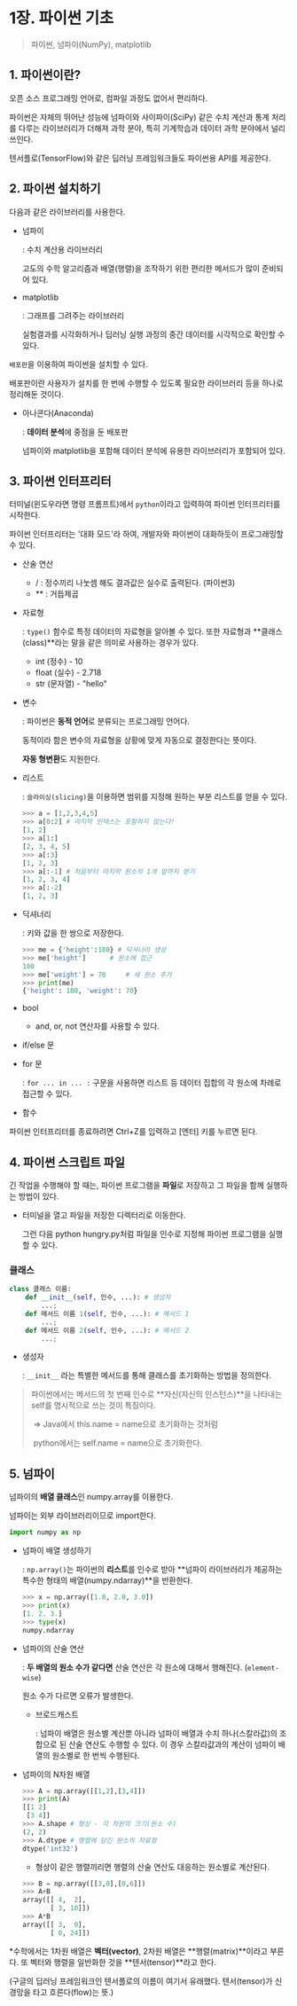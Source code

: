 # 1장. 파이썬 기초

> 파이썬, 넘파이(NumPy), matplotlib

## 1. 파이썬이란?

오픈 소스 프로그래밍 언어로, 컴파일 과정도 없어서 편리하다.

파이썬은 자체의 뛰어난 성능에 넘파이와 사이파이(SciPy) 같은 수치 계산과 통계 처리를 다루는 라이브러리가 더해져 과학 분야, 특히 기계학습과 데이터 과학 분야에서 널리 쓰인다.

텐서플로(TensorFlow)와 같은 딥러닝 프레임워크들도 파이썬용 API를 제공한다.



## 2. 파이썬 설치하기

다음과 같은 라이브러리를 사용한다.

- 넘파이

  : 수치 계산용 라이브러리

  고도의 수학 알고리즘과 배열(행렬)을 조작하기 위한 편리한 메서드가 많이 준비되어 있다.

- matplotlib 

  : 그래프를 그려주는 라이브러리

  실험결과를 시각화하거나 딥러닝 실행 과정의 중간 데이터를 시각적으로 확인할 수 있다.

`배포판`을 이용하여 파이썬을 설치할 수 있다.

배포판이란 사용자가 설치를 한 번에 수행할 수 있도록 필요한 라이브러리 등을 하나로 정리해둔 것이다.

- 아나콘다(Anaconda)

  : **데이터 분석**에 중점을 둔 배포판

  넘파이와 matplotlib을 포함해 데이터 분석에 유용한 라이브러리가 포함되어 있다.



## 3. 파이썬 인터프리터

터미널(윈도우라면 명령 프롬프트)에서 `python`이라고 입력하여 파이썬 인터프리터를 시작한다.

파이썬 인터프리터는 '대화 모드'라 하여, 개발자와 파이썬이 대화하듯이 프로그래밍할 수 있다.

- 산술 연산

  - / : 정수끼리 나눗셈 해도 결과값은 실수로 출력된다. (파이썬3)
  - ** : 거듭제곱

- 자료형

  : `type()` 함수로 특정 데이터의 자료형을 알아볼 수 있다.
  또한 자료형과 **클래스(class)**라는 말을 같은 의미로 사용하는 경우가 있다.

  - int (정수) - 10
  - float (실수) - 2.718
  - str (문자열) - "hello"

- 변수

  : 파이썬은 **동적 언어**로 분류되는 프로그래밍 언어다.

  동적이라 함은 변수의 자료형을 상황에 맞게 자동으로 결정한다는 뜻이다.

  **자동 형변환**도 지원한다.

- 리스트

  : `슬라이싱(slicing)`을 이용하면 범위를 지정해 원하는 부분 리스트를 얻을 수 있다.

  ``` python
  >>> a = [1,2,3,4,5]
  >>> a[0:2] # 마지막 인덱스는 포함하지 않는다!
  [1, 2]
  >>> a[1:]
  [2, 3, 4, 5]
  >>> a[:3]
  [1, 2, 3]
  >>> a[:-1] # 처음부터 마지막 원소의 1개 앞까지 얻기
  [1, 2, 3, 4]
  >>> a[:-2]
  [1, 2, 3]
  ```

- 딕셔너리

  : 키와 값을 한 쌍으로 저장한다.

  ``` python
  >>> me = {'height':180} # 딕셔너리 생성
  >>> me['height'] 		# 원소에 접근
  180
  >>> me['weight'] = 70 	# 새 원소 추가
  >>> print(me)
  {'height': 180, 'weight': 70}
  ```

- bool

  - and, or, not 연산자를 사용할 수 있다.

- if/else 문

- for 문

  : `for ... in ... :` 구문을 사용하면 리스트 등 데이터 집합의 각 원소에 차례로 접근할 수 있다.

- 함수

파이썬 인터프리터를 종료하려면 Ctrl+Z를 입력하고 [엔터] 키를 누르면 된다.



## 4. 파이썬 스크립트 파일

긴 작업을 수행해야 할 때는, 파이썬 프로그램을 **파일**로 저장하고 그 파일을 함께 실행하는 방법이 있다.

- 터미널을 열고 파일을 저장한 디렉터리로 이동한다.

  그런 다음 python hungry.py처럼 파일을 인수로 지정해 파이썬 프로그램을 실행할 수 있다.

### 클래스

``` python
class 클래스 이름:
    def __init__(self, 인수, ...): # 생성자
        ...;
    def 메서드 이름 1(self, 인수, ...): # 메서드 1
        ...;
    def 메서드 이름 2(self, 인수, ...): # 메서드 2
        ...;
```

- 생성자

  : `__init__` 라는 특별한 메서드를 통해 클래스를 초기화하는 방법을 정의한다.

> 파이썬에서는 메서드의 첫 번째 인수로 **자신(자신의 인스턴스)**을 나타내는 self를 명시적으로 쓰는 것이 특징이다.
>
> ​	=> Java에서 this.name = name으로 초기화하는 것처럼 
>
> ​		python에서는 self.name = name으로 초기화한다.



## 5. 넘파이

넘파이의 **배열 클래스**인 numpy.array를 이용한다.

넘파이는 외부 라이브러리이므로 import한다.

``` python
import numpy as np
```

- 넘파이 배열 생성하기

  : `np.array()`는 파이썬의 **리스트**를 인수로 받아 **넘파이 라이브러리가 제공하는 특수한 형태의 배열(numpy.ndarray)**을 반환한다.

  ``` python
  >>> x = np.array([1.0, 2.0, 3.0])
  >>> print(x)
  [1. 2. 3.]
  >>> type(x)
  numpy.ndarray
  ```

- 넘파이의 산술 연산

  : **두 배열의 원소 수가 같다면** 산술 연산은 각 원소에 대해서 행해진다. (`element-wise`)

  원소 수가 다르면 오류가 발생한다.

  - 브로드캐스트

    : 넘파이 배열은 원소별 계산뿐 아니라 넘파이 배열과 수치 하나(스칼라값)의 조합으로 된 산술 연산도 수행할 수 있다. 이 경우 스칼라값과의 계산이 넘파이 배열의 원소별로 한 번씩 수행된다.

- 넘파이의 N차원 배열

  ``` python
  >>> A = np.array([[1,2],[3,4]])
  >>> print(A)
  [[1 2]
   [3 4]]
  >>> A.shape # 형상 - 각 차원의 크기(원소 수)
  (2, 2)
  >>> A.dtype # 행렬에 담긴 원소의 자료형
  dtype('int32')
  ```

  - 형상이 같은 행렬끼리면 행렬의 산술 연산도 대응하는 원소별로 계산된다.

  ``` python
  >>> B = np.array([[3,0],[0,6]])
  >>> A+B
  array([[ 4,  2],
         [ 3, 10]])
  >>> A*B
  array([[ 3,  0],
         [ 0, 24]])
  ```

*수학에서는 1차원 배열은 **벡터(vector)**, 2차원 배열은 **행렬(matrix)**이라고 부른다. 또 벡터와 행렬을 일반화한 것을 **텐서(tensor)**라고 한다.

(구글의 딥러닝 프레임워크인 텐서플로의 이름이 여기서 유래했다. 텐서(tensor)가 신경망을 타고 흐른다(flow)는 뜻.)

